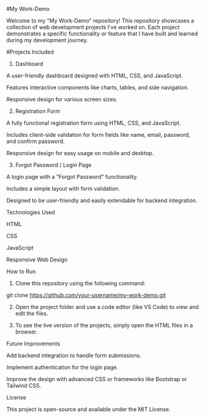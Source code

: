 #My Work-Demo

Welcome to my "My Work-Demo" repository! This repository showcases a collection of web development projects I've worked on. Each project demonstrates a specific functionality or feature that I have built and learned during my development journey.

#Projects Included

1. Dashboard

A user-friendly dashboard designed with HTML, CSS, and JavaScript.

Features interactive components like charts, tables, and side navigation.

Responsive design for various screen sizes.


2. Registration Form

A fully functional registration form using HTML, CSS, and JavaScript.

Includes client-side validation for form fields like name, email, password, and confirm password.

Responsive design for easy usage on mobile and desktop.


3. Forgot Password / Login Page

A login page with a "Forgot Password" functionality.

Includes a simple layout with form validation.

Designed to be user-friendly and easily extendable for backend integration.


Technologies Used

HTML

CSS

JavaScript

Responsive Web Design


How to Run

1. Clone this repository using the following command:

git clone https://github.com/your-username/my-work-demo.git


2. Open the project folder and use a code editor (like VS Code) to view and edit the files.


3. To see the live version of the projects, simply open the HTML files in a browser.



Future Improvements

Add backend integration to handle form submissions.

Implement authentication for the login page.

Improve the design with advanced CSS or frameworks like Bootstrap or Tailwind CSS.


License

This project is open-source and available under the MIT License.

